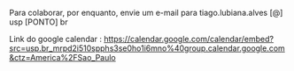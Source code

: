 Para colaborar, por enquanto, envie um e-mail para tiago.lubiana.alves [@] usp [PONTO] br 

Link do google calendar : https://calendar.google.com/calendar/embed?src=usp.br_mrpd2i510spphs3se0ho1i6mno%40group.calendar.google.com&ctz=America%2FSao_Paulo
